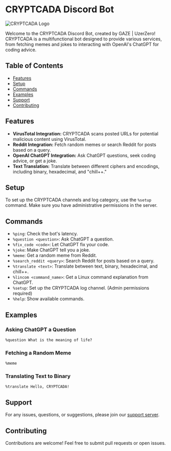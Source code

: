 # CRYPTCADA Discord Bot

![CRYPTCADA Logo](https://via.placeholder.com/600x200)

Welcome to the CRYPTCADA Discord Bot, created by GAZE | UzerZero! CRYPTCADA is a multifunctional bot designed to provide various services, from fetching memes and jokes to interacting with OpenAI's ChatGPT for coding advice.

## Table of Contents

- [Features](#features)
- [Setup](#setup)
- [Commands](#commands)
- [Examples](#examples)
- [Support](#support)
- [Contributing](#contributing)

## Features

- **VirusTotal Integration:** CRYPTCADA scans posted URLs for potential malicious content using VirusTotal.
- **Reddit Integration:** Fetch random memes or search Reddit for posts based on a query.
- **OpenAI ChatGPT Integration:** Ask ChatGPT questions, seek coding advice, or get a joke.
- **Text Translation:** Translate between different ciphers and encodings, including binary, hexadecimal, and "chill++."

## Setup

To set up the CRYPTCADA channels and log category, use the `%setup` command. Make sure you have administrative permissions in the server.

## Commands

- `%ping`: Check the bot's latency.
- `%question <question>`: Ask ChatGPT a question.
- `%fix_code <code>`: Let ChatGPT fix your code.
- `%joke`: Make ChatGPT tell you a joke.
- `%meme`: Get a random meme from Reddit.
- `%search_reddit <query>`: Search Reddit for posts based on a query.
- `%translate <text>`: Translate between text, binary, hexadecimal, and chill++.
- `%lincom <command_name>`: Get a Linux command explanation from ChatGPT.
- `%setup`: Set up the CRYPTCADA log channel. (Admin permissions required)
- `%help`: Show available commands.

## Examples

### Asking ChatGPT a Question

`%question What is the meaning of life?`

### Fetching a Random Meme

`%meme`

### Translating Text to Binary

`%translate Hello, CRYPTCADA!` 

## Support

For any issues, questions, or suggestions, please join our [support server](https://discord.gg/ZPy7Ddxad8).

## Contributing

Contributions are welcome! Feel free to submit pull requests or open issues.
